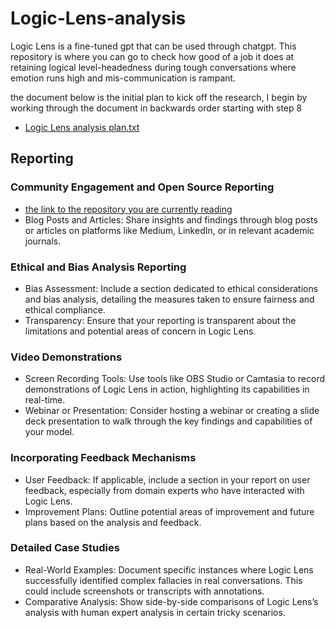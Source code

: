 # Logic-Lens-analysis
Logic Lens is a fine-tuned gpt that can be used through chatgpt. This repository is where you can go to check how good of a job it does at retaining logical level-headedness during tough conversations where emotion runs high and mis-communication is rampant.

the document below is the initial plan to kick off the research, I begin by working through the document in backwards order starting with step 8
- [Logic Lens analysis plan.txt](https://github.com/Yearbook-enzyme/Logic-Lens-analysis/files/13928642/Logic.Lens.analysis.plan.txt)

## Reporting
### Community Engagement and Open Source Reporting
- [the link to the repository you are currently reading](https://github.com/Yearbook-enzyme/Logic-Lens-analysis)
- Blog Posts and Articles: Share insights and findings through blog posts or articles on platforms like Medium, LinkedIn, or in relevant academic journals.

### Ethical and Bias Analysis Reporting
- Bias Assessment: Include a section dedicated to ethical considerations and bias analysis, detailing the measures taken to ensure fairness and ethical compliance.
- Transparency: Ensure that your reporting is transparent about the limitations and potential areas of concern in Logic Lens.

### Video Demonstrations
- Screen Recording Tools: Use tools like OBS Studio or Camtasia to record demonstrations of Logic Lens in action, highlighting its capabilities in real-time.
- Webinar or Presentation: Consider hosting a webinar or creating a slide deck presentation to walk through the key findings and capabilities of your model.

### Incorporating Feedback Mechanisms
- User Feedback: If applicable, include a section in your report on user feedback, especially from domain experts who have interacted with Logic Lens.
- Improvement Plans: Outline potential areas of improvement and future plans based on the analysis and feedback.

### Detailed Case Studies
- Real-World Examples: Document specific instances where Logic Lens successfully identified complex fallacies in real conversations. This could include screenshots or transcripts with annotations.
- Comparative Analysis: Show side-by-side comparisons of Logic Lens’s analysis with human expert analysis in certain tricky scenarios.
